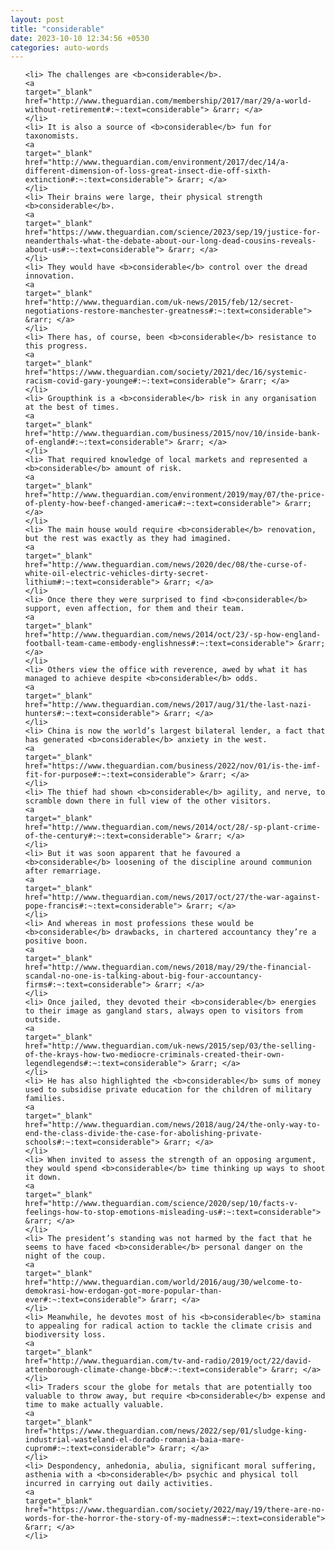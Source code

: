 ```yaml
---
layout: post
title: "considerable"
date: 2023-10-10 12:34:56 +0530
categories: auto-words
---
```

<ol>

    <li> The challenges are <b>considerable</b>.
    <a 
    target="_blank" 
    href="http://www.theguardian.com/membership/2017/mar/29/a-world-without-retirement#:~:text=considerable"> &rarr; </a>
    </li>
    <li> It is also a source of <b>considerable</b> fun for taxonomists.
    <a 
    target="_blank" 
    href="http://www.theguardian.com/environment/2017/dec/14/a-different-dimension-of-loss-great-insect-die-off-sixth-extinction#:~:text=considerable"> &rarr; </a>
    </li>
    <li> Their brains were large, their physical strength <b>considerable</b>.
    <a 
    target="_blank" 
    href="https://www.theguardian.com/science/2023/sep/19/justice-for-neanderthals-what-the-debate-about-our-long-dead-cousins-reveals-about-us#:~:text=considerable"> &rarr; </a>
    </li>
    <li> They would have <b>considerable</b> control over the dread innovation.
    <a 
    target="_blank" 
    href="http://www.theguardian.com/uk-news/2015/feb/12/secret-negotiations-restore-manchester-greatness#:~:text=considerable"> &rarr; </a>
    </li>
    <li> There has, of course, been <b>considerable</b> resistance to this progress.
    <a 
    target="_blank" 
    href="https://www.theguardian.com/society/2021/dec/16/systemic-racism-covid-gary-younge#:~:text=considerable"> &rarr; </a>
    </li>
    <li> Groupthink is a <b>considerable</b> risk in any organisation at the best of times.
    <a 
    target="_blank" 
    href="http://www.theguardian.com/business/2015/nov/10/inside-bank-of-england#:~:text=considerable"> &rarr; </a>
    </li>
    <li> That required knowledge of local markets and represented a <b>considerable</b> amount of risk.
    <a 
    target="_blank" 
    href="http://www.theguardian.com/environment/2019/may/07/the-price-of-plenty-how-beef-changed-america#:~:text=considerable"> &rarr; </a>
    </li>
    <li> The main house would require <b>considerable</b> renovation, but the rest was exactly as they had imagined.
    <a 
    target="_blank" 
    href="http://www.theguardian.com/news/2020/dec/08/the-curse-of-white-oil-electric-vehicles-dirty-secret-lithium#:~:text=considerable"> &rarr; </a>
    </li>
    <li> Once there they were surprised to find <b>considerable</b> support, even affection, for them and their team.
    <a 
    target="_blank" 
    href="http://www.theguardian.com/news/2014/oct/23/-sp-how-england-football-team-came-embody-englishness#:~:text=considerable"> &rarr; </a>
    </li>
    <li> Others view the office with reverence, awed by what it has managed to achieve despite <b>considerable</b> odds.
    <a 
    target="_blank" 
    href="http://www.theguardian.com/news/2017/aug/31/the-last-nazi-hunters#:~:text=considerable"> &rarr; </a>
    </li>
    <li> China is now the world’s largest bilateral lender, a fact that has generated <b>considerable</b> anxiety in the west.
    <a 
    target="_blank" 
    href="https://www.theguardian.com/business/2022/nov/01/is-the-imf-fit-for-purpose#:~:text=considerable"> &rarr; </a>
    </li>
    <li> The thief had shown <b>considerable</b> agility, and nerve, to scramble down there in full view of the other visitors.
    <a 
    target="_blank" 
    href="http://www.theguardian.com/news/2014/oct/28/-sp-plant-crime-of-the-century#:~:text=considerable"> &rarr; </a>
    </li>
    <li> But it was soon apparent that he favoured a <b>considerable</b> loosening of the discipline around communion after remarriage.
    <a 
    target="_blank" 
    href="http://www.theguardian.com/news/2017/oct/27/the-war-against-pope-francis#:~:text=considerable"> &rarr; </a>
    </li>
    <li> And whereas in most professions these would be <b>considerable</b> drawbacks, in chartered accountancy they’re a positive boon.
    <a 
    target="_blank" 
    href="http://www.theguardian.com/news/2018/may/29/the-financial-scandal-no-one-is-talking-about-big-four-accountancy-firms#:~:text=considerable"> &rarr; </a>
    </li>
    <li> Once jailed, they devoted their <b>considerable</b> energies to their image as gangland stars, always open to visitors from outside.
    <a 
    target="_blank" 
    href="http://www.theguardian.com/uk-news/2015/sep/03/the-selling-of-the-krays-how-two-mediocre-criminals-created-their-own-legendlegends#:~:text=considerable"> &rarr; </a>
    </li>
    <li> He has also highlighted the <b>considerable</b> sums of money used to subsidise private education for the children of military families.
    <a 
    target="_blank" 
    href="http://www.theguardian.com/news/2018/aug/24/the-only-way-to-end-the-class-divide-the-case-for-abolishing-private-schools#:~:text=considerable"> &rarr; </a>
    </li>
    <li> When invited to assess the strength of an opposing argument, they would spend <b>considerable</b> time thinking up ways to shoot it down.
    <a 
    target="_blank" 
    href="http://www.theguardian.com/science/2020/sep/10/facts-v-feelings-how-to-stop-emotions-misleading-us#:~:text=considerable"> &rarr; </a>
    </li>
    <li> The president’s standing was not harmed by the fact that he seems to have faced <b>considerable</b> personal danger on the night of the coup.
    <a 
    target="_blank" 
    href="http://www.theguardian.com/world/2016/aug/30/welcome-to-demokrasi-how-erdogan-got-more-popular-than-ever#:~:text=considerable"> &rarr; </a>
    </li>
    <li> Meanwhile, he devotes most of his <b>considerable</b> stamina to appealing for radical action to tackle the climate crisis and biodiversity loss.
    <a 
    target="_blank" 
    href="http://www.theguardian.com/tv-and-radio/2019/oct/22/david-attenborough-climate-change-bbc#:~:text=considerable"> &rarr; </a>
    </li>
    <li> Traders scour the globe for metals that are potentially too valuable to throw away, but require <b>considerable</b> expense and time to make actually valuable.
    <a 
    target="_blank" 
    href="https://www.theguardian.com/news/2022/sep/01/sludge-king-industrial-wasteland-el-dorado-romania-baia-mare-cuprom#:~:text=considerable"> &rarr; </a>
    </li>
    <li> Despondency, anhedonia, abulia, significant moral suffering, asthenia with a <b>considerable</b> psychic and physical toll incurred in carrying out daily activities.
    <a 
    target="_blank" 
    href="https://www.theguardian.com/society/2022/may/19/there-are-no-words-for-the-horror-the-story-of-my-madness#:~:text=considerable"> &rarr; </a>
    </li>